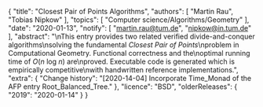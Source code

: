 {
    "title": "Closest Pair of Points Algorithms",
    "authors": [
        "Martin Rau",
        "Tobias Nipkow"
    ],
    "topics": [
        "Computer science/Algorithms/Geometry"
    ],
    "date": "2020-01-13",
    "notify": [
        "martin.rau@tum.de",
        "nipkow@in.tum.de"
    ],
    "abstract": "\nThis entry provides two related verified divide-and-conquer algorithms\nsolving the fundamental <em>Closest Pair of Points</em>\nproblem in Computational Geometry. Functional correctness and the\noptimal running time of <em>O</em>(<em>n</em> log <em>n</em>) are\nproved. Executable code is generated which is empirically competitive\nwith handwritten reference implementations.",
    "extra": {
        "Change history": "[2020-14-04] Incorporate Time_Monad of the AFP entry Root_Balanced_Tree."
    },
    "licence": "BSD",
    "olderReleases": {
        "2019": "2020-01-14"
    }
}